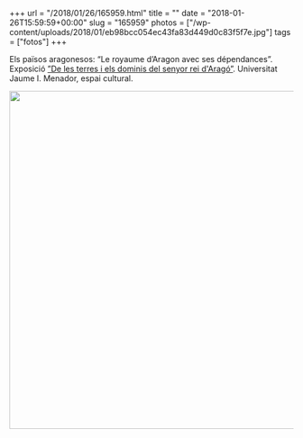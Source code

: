 +++
url = "/2018/01/26/165959.html"
title = ""
date = "2018-01-26T15:59:59+00:00"
slug = "165959"
photos = ["/wp-content/uploads/2018/01/eb98bcc054ec43fa83d449d0c83f5f7e.jpg"]
tags = ["fotos"]
+++

Els països aragonesos: “Le royaume d’Aragon avec ses dépendances”. Exposició [”De les terres i els dominis del senyor rei d'Aragó”](http://www.uji.es/com/agenda/2017/12/21/exposicio-mapes/). Universitat Jaume I. Menador, espai cultural.

<img src="/wp-content/uploads/2018/01/eb98bcc054ec43fa83d449d0c83f5f7e.jpg" width="600" height="600" />
